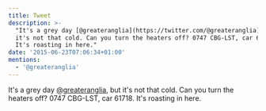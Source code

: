 ```yaml
---
title: Tweet
description: >-
  "It's a grey day [@greateranglia](https://twitter.com/@greateranglia), but
  it's not that cold. Can you turn the heaters off? 0747 CBG-LST, car 61718.
  It's roasting in here."
date: '2015-06-23T07:06:34+01:00'
mentions:
  - '@greateranglia'
---
```

It's a grey day [@greateranglia](https://twitter.com/@greateranglia), but it's not that cold. Can you turn the heaters off? 0747 CBG-LST, car 61718. It's roasting in here.
